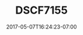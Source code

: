 ---
title: DSCF7155
date: 2017-05-07T16:24:23-07:00
draft: false
location: Red Rock Canyon, NV
img_url: https://d17enza3bfujl8.cloudfront.net/DSCF7155.jpg
original_fn: ""
tags:
- Red Rock Canyon, NV
- Daniel
- climbing

---